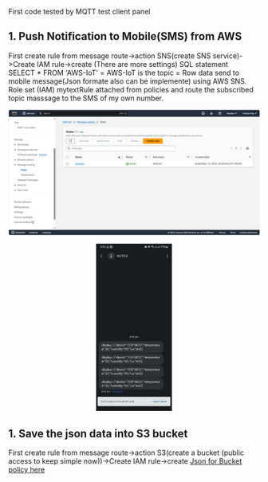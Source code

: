 First code tested by MQTT test client panel<br>

## 1. Push Notification to Mobile(SMS) from AWS 
First create rule from message route->action SNS(create SNS service)->Create IAM rule->create (There are more settings)
SQL statement <br> 
SELECT * FROM 'AWS-IoT' = AWS-IoT is the topic = Row data send to mobile message(Json formate also can be implemente) using AWS SNS.<br>
Role set (IAM) mytextRule attached from policies and route the subscribed topic masssage to the SMS of my own number.

<p align="center">
  <img src="https://github.com/prashun06/AWS_IoT_Core_project/blob/main/Images/SNS.png" alt="AWS Message routing panal"/>
</p>
<p align="center">
  <img src="https://github.com/prashun06/AWS_IoT_Core_project/blob/main/Images/text%20Mesg.jpg" width="30%" height="10%" />
</p>

## 1. Save the json data into S3 bucket

First create rule from message route->action S3(create a bucket (public access to keep simple now))->Create IAM rule->create
[Json for Bucket policy here](https://github.com/prashun06/AWS_IoT_Core_project/blob/main/policy_json.json/)

